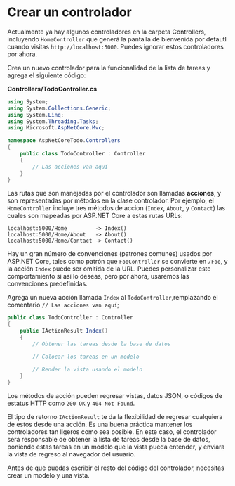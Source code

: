 # Crear un controlador

Actualmente ya hay algunos controladores en la carpeta Controllers, incluyendo `HomeController` que generá la pantalla de bienvenida por defautl cuando visitas `http://localhost:5000`. Puedes ignorar estos controladores por ahora.

Crea un nuevo controlador para la funcionalidad de la lista de tareas y agrega el siguiente código:

**Controllers/TodoController.cs**

``` csharp
using System;
using System.Collections.Generic;
using System.Linq;
using System.Threading.Tasks;
using Microsoft.AspNetCore.Mvc;

namespace AspNetCoreTodo.Controllers
{
    public class TodoController : Controller
    {
        // Las acciones van aquí
    }
}
```

Las rutas que son manejadas por el controlador son llamadas **acciones**, y son representadas por métodos en la clase controlador. Por ejemplo, el `HomeController` incluye tres métodos de accion  (`Index`, `About`, y `Contact`) las cuales son mapeadas por ASP.NET Core a estas rutas URLs:

```
localhost:5000/Home         -> Index()
localhost:5000/Home/About   -> About()
localhost:5000/Home/Contact -> Contact()
```

Hay un gran número de convenciones (patrones comunes) usados por ASP.NET Core, tales como patrón que `FooController` se convierte en `/Foo`, y la acción `Index` puede ser omitida de la URL. Puedes personalizar este comportamiento si así lo deseas, pero por ahora, usaremos las convenciones predefinidas.

Agrega un nueva acción llamada `Index` al `TodoController`,remplazando el comentario `// Las acciones van aquí`;

```csharp
public class TodoController : Controller
{
    public IActionResult Index()
    {
        // Obtener las tareas desde la base de datos

        // Colocar los tareas en un modelo

        // Render la vista usando el modelo
    }
}
```

Los métodos de acción pueden regresar vistas, datos JSON, o códigos de estatus HTTP como `200 OK` y `404 Not Found`.

El tipo de retorno `IActionResult` te da la flexibilidad de regresar cualquiera de estos desde una acción. Es una buena práctica mantener los controladores tan ligeros como sea posible. En este caso, el controlador será responsable de obtener la lista de tareas desde la base de datos, poniendo estas tareas en un modelo que la vista pueda entender, y enviara la vista de regreso al navegador del usuario.

Antes de que puedas escribir el resto del código del controlador, necesitas crear un modelo y una vista.